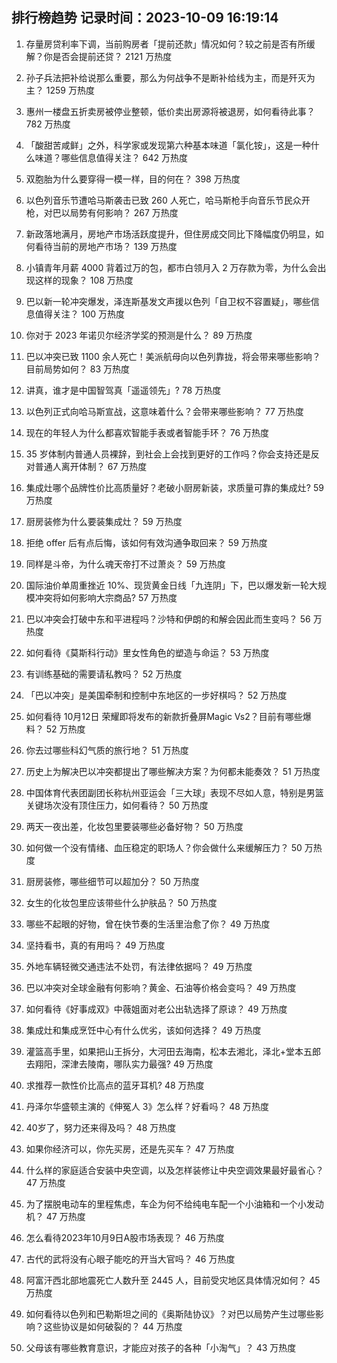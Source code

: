 
## 排行榜趋势 记录时间：2023-10-09 16:19:14
  
  1. 存量房贷利率下调，当前购房者「提前还款」情况如何？较之前是否有所缓解？你是否会提前还贷？ 2121 万热度
    
  2. 孙子兵法把补给说那么重要，那么为何战争不是断补给线为主，而是歼灭为主？ 1259 万热度
    
  3. 惠州一楼盘五折卖房被停业整顿，低价卖出房源将被退房，如何看待此事？ 782 万热度
    
  4. 「酸甜苦咸鲜」之外，科学家或发现第六种基本味道「氯化铵」，这是一种什么味道？哪些信息值得关注？ 642 万热度
    
  5. 双胞胎为什么要穿得一模一样，目的何在？ 398 万热度
    
  6. 以色列音乐节遭哈马斯袭击已致 260 人死亡，哈马斯枪手向音乐节民众开枪，对巴以局势有何影响？ 267 万热度
    
  7. 新政落地满月，房地产市场活跃度提升，但住房成交同比下降幅度仍明显，如何看待当前的房地产市场？ 139 万热度
    
  8. 小镇青年月薪 4000 背着过万的包，都市白领月入 2 万存款为零，为什么会出现这样的现象？ 108 万热度
    
  9. 巴以新一轮冲突爆发，泽连斯基发文声援以色列「自卫权不容置疑」，哪些信息值得关注？ 100 万热度
    
  10. 你对于 2023 年诺贝尔经济学奖的预测是什么？ 89 万热度
    
  11. 巴以冲突已致 1100 余人死亡！美派航母向以色列靠拢，将会带来哪些影响？目前局势如何？ 83 万热度
    
  12. 讲真，谁才是中国智驾真「遥遥领先」? 78 万热度
    
  13. 以色列正式向哈马斯宣战，这意味着什么？会带来哪些影响？ 77 万热度
    
  14. 现在的年轻人为什么都喜欢智能手表或者智能手环？ 76 万热度
    
  15. 35 岁体制内普通人员裸辞，到社会上会找到更好的工作吗？你会支持还是反对普通人离开体制？ 67 万热度
    
  16. 集成灶哪个品牌性价比高质量好？老破小厨房新装，求质量可靠的集成灶? 59 万热度
    
  17. 厨房装修为什么要装集成灶？ 59 万热度
    
  18. 拒绝 offer 后有点后悔，该如何有效沟通争取回来？ 59 万热度
    
  19. 同样是斗帝，为什么魂天帝打不过萧炎？ 59 万热度
    
  20. 国际油价单周重挫近 10%、现货黄金日线「九连阴」下，巴以爆发新一轮大规模冲突将如何影响大宗商品? 57 万热度
    
  21. 巴以冲突会打破中东和平进程吗？沙特和伊朗的和解会因此而生变吗？ 56 万热度
    
  22. 如何看待《莫斯科行动》里女性角色的塑造与命运？ 53 万热度
    
  23. 有训练基础的需要请私教吗？ 52 万热度
    
  24. 「巴以冲突」是美国牵制和控制中东地区的一步好棋吗？ 52 万热度
    
  25. 如何看待 10月12日 荣耀即将发布的新款折叠屏Magic Vs2？目前有哪些爆料？ 52 万热度
    
  26. 你去过哪些科幻气质的旅行地？ 51 万热度
    
  27. 历史上为解决巴以冲突都提出了哪些解决方案？为何都未能奏效？ 51 万热度
    
  28. 中国体育代表团副团长称杭州亚运会「三大球」表现不尽如人意，特别是男篮关键场次没有顶住压力，如何看待？ 50 万热度
    
  29. 两天一夜出差，化妆包里要装哪些必备好物？ 50 万热度
    
  30. 如何做一个没有情绪、血压稳定的职场人？你会做什么来缓解压力？ 50 万热度
    
  31. 厨房装修，哪些细节可以超加分？ 50 万热度
    
  32. 女生的化妆包里应该带些什么护肤品？ 50 万热度
    
  33. 哪些不起眼的好物，曾在快节奏的生活里治愈了你？ 49 万热度
    
  34. 坚持看书，真的有用吗？ 49 万热度
    
  35. 外地车辆轻微交通违法不处罚，有法律依据吗？ 49 万热度
    
  36. 巴以冲突对全球金融有何影响？黄金、石油等价格会变吗？ 49 万热度
    
  37. 如何看待《好事成双》中薇姐面对老公出轨选择了原谅？ 49 万热度
    
  38. 集成灶和集成烹饪中心有什么优劣，该如何选择？ 49 万热度
    
  39. 灌篮高手里，如果把山王拆分，大河田去海南，松本去湘北，泽北+堂本五郎去翔阳，深津去陵南，哪队实力最强? 49 万热度
    
  40. 求推荐一款性价比高点的蓝牙耳机? 48 万热度
    
  41. 丹泽尔华盛顿主演的《伸冤人 3》怎么样？好看吗？ 48 万热度
    
  42. 40岁了，努力还来得及吗？ 48 万热度
    
  43. 如果你经济可以，你先买房，还是先买车？ 47 万热度
    
  44. 什么样的家庭适合安装中央空调，以及怎样装修让中央空调效果最好最省心？ 47 万热度
    
  45. 为了摆脱电动车的里程焦虑，车企为何不给纯电车配一个小油箱和一个小发动机？ 47 万热度
    
  46. 怎么看待2023年10月9日A股市场表现？ 46 万热度
    
  47. 古代的武将没有心眼子能吃的开当大官吗？ 46 万热度
    
  48. 阿富汗西北部地震死亡人数升至 2445 人，目前受灾地区具体情况如何？ 45 万热度
    
  49. 如何看待以色列和巴勒斯坦之间的《奥斯陆协议》？对巴以局势产生过哪些影响？这些协议是如何破裂的？ 44 万热度
    
  50. 父母该有哪些教育意识，才能应对孩子的各种「小淘气」？ 43 万热度
    